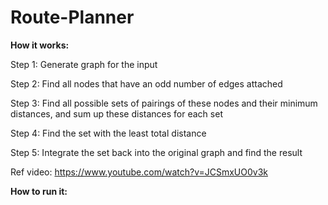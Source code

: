 # Route-Planner
**How it works:**

Step 1: Generate graph for the input 

Step 2: Find all nodes that have an odd number of edges attached 

Step 3: Find all possible sets of pairings of these nodes and their minimum distances, and sum up these distances for each set 

Step 4: Find the set with the least total distance 

Step 5: Integrate the set back into the original graph and find the result 

Ref video: https://www.youtube.com/watch?v=JCSmxUO0v3k


**How to run it:**

